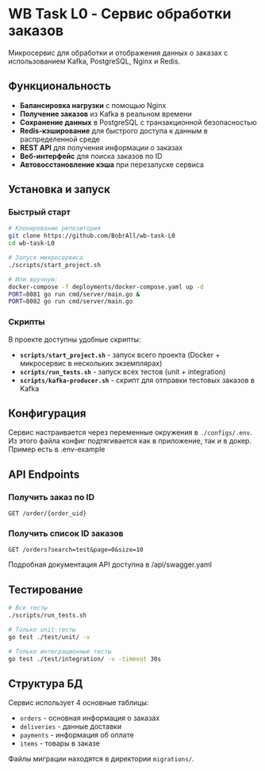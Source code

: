 # WB Task L0 - Сервис обработки заказов

Микросервис для обработки и отображения данных о заказах с использованием Kafka, PostgreSQL, Nginx и Redis.

## Функциональность

- **Балансировка нагрузки** с помощью Nginx
- **Получение заказов** из Kafka в реальном времени
- **Сохранение данных** в PostgreSQL с транзакционной безопасностью
- **Redis-кэширование** для быстрого доступа к данным в распределенной среде
- **REST API** для получения информации о заказах
- **Веб-интерфейс** для поиска заказов по ID
- **Автовосстановление кэша** при перезапуске сервиса

## Установка и запуск

### Быстрый старт

```bash
# Клонирование репозитория
git clone https://github.com/BobrAll/wb-task-L0
cd wb-task-L0

# Запуск микросервиса
./scripts/start_project.sh

# Или вручную:
docker-compose -f deployments/docker-compose.yaml up -d
PORT=8081 go run cmd/server/main.go &
PORT=8082 go run cmd/server/main.go
```

### Скрипты

В проекте доступны удобные скрипты:

- **`scripts/start_project.sh`** - запуск всего проекта (Docker + микросервис в нескольких экземплярах)
- **`scripts/run_tests.sh`** - запуск всех тестов (unit + integration)
- **`scripts/kafka-producer.sh`** - скрипт для отправки тестовых заказов в Kafka

## Конфигурация

Сервис настраивается через переменные окружения в `./configs/.env`.  
Из этого файла конфиг подтягивается как в приложение, так и в докер. Пример есть в .env-example

## API Endpoints

### Получить заказ по ID

```http
GET /order/{order_uid}
```

### Получить список ID заказов

```http
GET /orders?search=test&page=0&size=10
```

Подробная документация API доступна в /api/swagger.yaml

## Тестирование

```bash
# Все тесты
./scripts/run_tests.sh

# Только unit-тесты
go test ./test/unit/ -v

# Только интеграционные тесты
go test ./test/integration/ -v -timeout 30s
```

## Структура БД

Сервис использует 4 основные таблицы:
- `orders` - основная информация о заказах
- `deliveries` - данные доставки
- `payments` - информация об оплате
- `items` - товары в заказе

Файлы миграции находятся в директории `migrations/`.